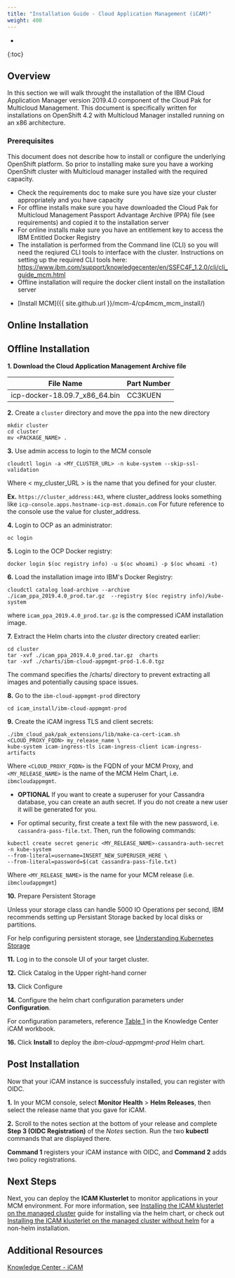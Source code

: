 ```yaml
---
title: "Installation Guide - Cloud Application Management (iCAM)"
weight: 400
---
```

- 
{:toc}

## Overview
In this section we will walk throught the installation of the IBM Cloud Application Manager version 2019.4.0 component of the Cloud Pak for Multicloud Management. This document is specifically written for installations on OpenShift 4.2 with Multicloud Manager installed running on an x86 architecture. 

### Prerequisites

This document does not describe how to install or configure the underlying OpenShift platform. So prior to installing make sure you have a working OpenShift cluster with Multicloud manager installed with the required capacity.

- Check the requirements doc to make sure you have size your cluster appropriately and you have capacity
- For offline installs make sure you have downloaded the Cloud Pak for Multicloud Management Passport Advantage Archive (PPA) file (see requirements) and copied it to the installation server
- For online installs make sure you have an entitlement key to access the IBM Entitled Docker Registry
- The installation is performed from the Command line (CLI) so you will need the reqiured CLI tools to interface with the cluster. Instructions on setting up the required CLI tools here: https://www.ibm.com/support/knowledgecenter/en/SSFC4F_1.2.0/cli/cli_guide_mcm.html
- Offline installation will require the docker client install on the installation server

* [Install MCM]({{ site.github.url }}/mcm-4/cp4mcm_mcm_install/)

## Online Installation

## Offline Installation
**1. Download the Cloud Application Management Archive file**

|         File Name         | Part Number |
| :-----------------------: | :------ |
| icp-docker-18.09.7_x86_64.bin | CC3KUEN | 
   
   **2.** Create a `cluster` directory and move the ppa into the new directory
   ```
   mkdir cluster
   cd cluster
   mv <PACKAGE_NAME> .
   ```
   **3.** Use admin access to login to the MCM console
   ```
   cloudctl login -a <MY_CLUSTER_URL> -n kube-system --skip-ssl-validation
   ```
   Where < my_cluster_URL > is the name that you defined for your cluster.
   
   **Ex.** `https://cluster_address:443`, where cluster_address looks something like `icp-console.apps.hostname-icp-mst.domain.com`
   For future reference to the console use the value for cluster_address.

   **4.** Login to OCP as an administrator:
   ```
   oc login
   ```
   **5.** Login to the OCP Docker registry:
   ```
   docker login $(oc registry info) -u $(oc whoami) -p $(oc whoami -t)
   ```
   **6.** Load the installation image into IBM's Docker Registry:
   ```
   cloudctl catalog load-archive --archive ./icam_ppa_2019.4.0_prod.tar.gz  --registry $(oc registry info)/kube-system
   ```
   where `icam_ppa_2019.4.0_prod.tar.gz` is the compressed iCAM installation image.

   **7.** Extract the Helm charts into the *cluster* directory created earlier:
   ```
   cd cluster
   tar -xvf ./icam_ppa_2019.4.0_prod.tar.gz  charts 
   tar -xvf ./charts/ibm-cloud-appmgmt-prod-1.6.0.tgz
   ```
   The command specifies the /charts/ directory to prevent extracting all images and potentially causing space issues.
   
   **8.** Go to the `ibm-cloud-appmgmt-prod` directory
   ```
   cd icam_install/ibm-cloud-appmgmt-prod
   ```
   **9.** Create the iCAM ingress TLS and client secrets:
   ```
   ./ibm_cloud_pak/pak_extensions/lib/make-ca-cert-icam.sh <CLOUD_PROXY_FQDN> my_release_name \
   kube-system icam-ingress-tls icam-ingress-client icam-ingress-artifacts
   ```
   Where `<CLOUD_PROXY_FQDN>` is the FQDN of your MCM Proxy, and `<MY_RELEASE_NAME>` is the name of the MCM Helm Chart, i.e. `ibmcloudappmgmt`.

   * **OPTIONAL** If you want to create a superuser for your Cassandra database, you can create an auth secret. If you do not create a new user it will be generated for you.

   * For optimal security, first create a text file with the new password, i.e. `cassandra-pass-file.txt`. Then, run the following commands: 
   ```
   kubectl create secret generic <MY_RELEASE_NAME>-cassandra-auth-secret -n kube-system 
   --from-literal=username=INSERT_NEW_SUPERUSER_HERE \
   --from-literal=password=$(cat cassandra-pass-file.txt)
   ```
   Where `<MY_RELEASE_NAME>` is the name for your MCM release (i.e. `ibmcloudappmgmt`)
   
   **10.** Prepare Persistent Storage
   
   Unless your storage class can handle 5000 IO Operations per second, IBM recommends setting up Persistant Storage backed by local disks or partitions.
   
   For help configuring persistent storage, see [Understanding Kubernetes Storage](https://www.ibm.com/support/knowledgecenter/SSBS6K_3.2.1/manage_cluster/kub_storage.html)

   **11.** Log in to the console UI of your target cluster.

   **12.** Click Catalog in the Upper right-hand corner

   **13.** Click Configure

   **14.** Configure the helm chart configuration parameters under **Configuration**.

   For configuration parameters, reference [Table 1](https://www.ibm.com/support/knowledgecenter/SS8G7U_19.4.0/com.ibm.app.mgmt.doc/content/install_mcm_server_script_full_monitoring.html?cp=SSFC4F_1.2.0#task_install_mcm_server_script__d441e497) in the Knowledge Center iCAM workbook.

   **16.** Click **Install** to deploy the *ibm-cloud-appmgmt-prod* Helm chart.

## Post Installation

Now that your iCAM instance is successfuly installed, you can register with OIDC.

**1.** In your MCM console, select **Monitor Health** > **Helm Releases**, then select the release name that you gave for iCAM.

**2.** Scroll to the notes section at the bottom of your release and complete **Step 3 (OIDC Registration)** of the *Notes* section. Run the two **kubectl** commands that are displayed there.

**Command 1** registers your iCAM instance with OIDC, and **Command 2** adds two policy registrations.

## Next Steps

Next, you can deploy the **ICAM Klusterlet** to monitor applications in your MCM environment. For more information, see [Installing the ICAM klusterlet on the managed cluster](https://www.ibm.com/support/knowledgecenter/SS8G7U_19.4.0/com.ibm.app.mgmt.doc/content/install_mcm_klusterlet.html?cp=SSFC4F_1.2.0) guide for installing via the helm chart, or check out [Installing the ICAM klusterlet on the managed cluster without helm](https://www.ibm.com/support/knowledgecenter/SS8G7U_19.4.0/com.ibm.app.mgmt.doc/content/install_mcm_klusterlet_no_helm.html?cp=SSFC4F_1.2.0) for a non-helm installation.

## Additional Resources

[Knowledge Center - iCAM](https://www.ibm.com/support/knowledgecenter/SS8G7U_19.4.0/com.ibm.app.mgmt.doc/content/install_mcm_server_script_full_monitoring.html?cp=SSFC4F_1.2.0)